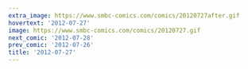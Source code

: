 ```yaml
---
extra_image: https://www.smbc-comics.com/comics/20120727after.gif
hovertext: '2012-07-27'
image: https://www.smbc-comics.com/comics/20120727.gif
next_comic: '2012-07-28'
prev_comic: '2012-07-26'
title: '2012-07-27'
---
```


